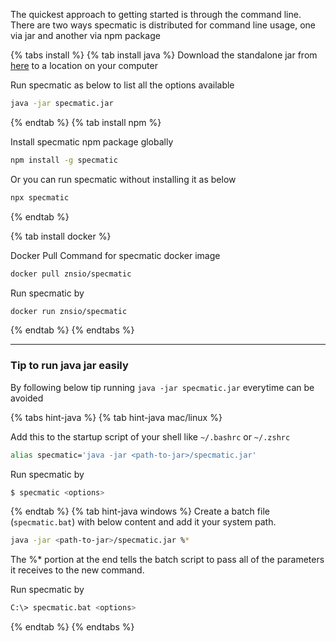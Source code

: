 The quickest approach to getting started is through the command line. There are two ways specmatic is distributed for command line usage, one via jar and another via npm package

{% tabs install %}
{% tab install java %}
Download the standalone jar from [here](<https://github.com/znsio/specmatic/releases/download/{{ site.latest_release }}/specmatic.jar>) to a location on your computer

Run specmatic as below to list all the options available
```bash
java -jar specmatic.jar
```
{% endtab %}
{% tab install npm %}

Install specmatic npm package globally 

``` bash
npm install -g specmatic
```

Or you can run specmatic without installing it as below 

``` bash
npx specmatic
```
{% endtab %}

{% tab install docker %}

Docker Pull Command for specmatic docker image

``` bash
docker pull znsio/specmatic
```

Run specmatic by

``` bash
docker run znsio/specmatic
```

{% endtab %}
{% endtabs %}

---
### Tip to run java jar easily

By following below tip running `java -jar specmatic.jar` everytime can be avoided

{% tabs hint-java %}
{% tab hint-java mac/linux %}

Add this to the startup script of your shell like `~/.bashrc` or `~/.zshrc`

``` bash
alias specmatic='java -jar <path-to-jar>/specmatic.jar'
```

Run specmatic by

``` bash
$ specmatic <options>
```
{% endtab %}
{% tab hint-java windows %}
Create a batch file (`specmatic.bat`) with below content and add it your system path.

```  bash
java -jar <path-to-jar>/specmatic.jar %*
```
The %* portion at the end tells the batch script to pass all of the parameters it receives to the new command.

Run specmatic by

``` bash
C:\> specmatic.bat <options>
```
{% endtab %}
{% endtabs %}
